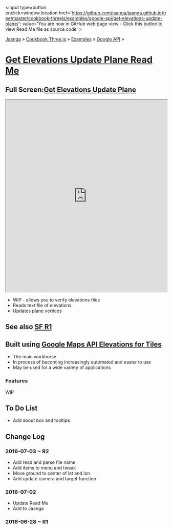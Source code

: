 <span style=display:none; >[You are now in GitHub source code view - click this link to view Read Me file as a web page]
( https://jaanga.github.io/cookbook-threejs/examples/google-api/get-elevations-update-plane/index.html#readme.md "View file as a web page." ) </span>
<input type=button onclick=window.location.href='https://github.com/jaanga/jaanga.github.io/tree/master/cookbook-threejs/examples/google-api/get-elevations-update-plane/'; value='You are now in GitHub web page view - Click this button to view Read Me file as source code' >

[Jaanga]( http://jaanga.github.io ) &raquo; [Cookbook Three.js]( http://jaanga.github.io/cookbook-threejs/  ) &raquo;
[Examples]( https://jaanga.github.io/cookbook-threejs/examples/ ) &raquo; [Google API]( https://jaanga.github.io/cookbook-threejs/examples/google-api/ ) &raquo;

[Get Elevations Update Plane Read Me]( https://jaanga.github.io/cookbook-threejs/examples/google-api/get-elevations-update-plane/index.html#readme.md )
===


## Full Screen:[Get Elevations Update Plane]( https://jaanga.github.io/cookbook-threejs/examples/google-api/get-elevations-update-plane/ )


<img src="https://cloud.githubusercontent.com/assets/547626/16543983/ab66ecf4-40a7-11e6-9618-6484df7206fc.png" style=display:none; width=800 >

<iframe src=https://jaanga.github.io/cookbook-threejs/examples/google-api/get-elevations-update-plane/ width=100% height=600px ></iframe>


* WIP - allows you to verify elevations files
* Reads text file of elevations. 
* Updates plane vertices



## See also [SF R1]( http://fgx.github.io/sandbox/get-elevations-update-plane/vnlk-r1.html )



## Built using [Google Maps API Elevations for Tiles]( http://jaanga.github.io/cookbook-threejs/examples/google-api/google-maps-api-elevations-for-tiles/google-maps-api-elevations-for-tiles-r1.html )

* The main workhorse
* In process of becoming increasingly automated and easier to use
* May be used for a wide variety of applications



### Features


WIP


## To Do List

* Add about box and tooltips

## Change Log

### 2016-07-03 ~ R2

* Add read and parse file name
* Add items to menu and tweak
* Move ground to center of lat and lon
* Add update camera and target function

### 2016-07-02 

* Update Read Me
* Add to Jaanga


### 2016-06-28 ~ R1


